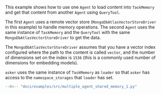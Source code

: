 This example shows how to use one `Agent` to load content into `TaskMemory` and get that content from another `Agent` using `QueryTool`.

The first `Agent` uses a remote vector store (`MongoDbAtlasVectorStoreDriver` in this example) to handle memory operations. The second `Agent` uses the same instance of `TaskMemory` and the `QueryTool` with the same `MongoDbAtlasVectorStoreDriver` to get the data.

The `MongoDbAtlasVectorStoreDriver` assumes that you have a vector index configured where the path to the content is called `vector`, and the number of dimensions set on the index is `1536` (this is a commonly used number of dimensions for embedding models).

`asker` uses the same instance of `TaskMemory` as `loader` so that `asker` has access to the `namespace_storages` that `loader` has set.

```python
--8<-- "docs/examples/src/multiple_agent_shared_memory_1.py"
```
